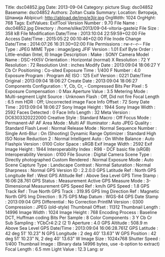 Title: dsc04852.jpg
Date: 2013-09-04
Category: picture
Slug: dsc04852
Basename: dsc04852
Authors: Zoltan Csala
Summary:
Location: Виторија, Шпанија
Ablpicurl: http://abload.de/img/e3jir.jpg
OrgWdth: 1024
OrgHght: 768
Tags:
ExifValues: ExifTool Version Number : 9.70
            File Name : dsc04852.jpg
            Directory : /home/slike/2013/09-04-vitoria-gasteiz
            File Size : 358 kB
            File Modification Date/Time : 2013:10:04 22:59:59+02:00
            File Access Date/Time : 2015:05:22 00:10:46+02:00
            File Inode Change Date/Time : 2014:07:26 16:31:30+02:00
            File Permissions : rw-r--r--
            File Type : JPEG
            MIME Type : image/jpeg
            JFIF Version : 1.01
            Exif Byte Order : Little-endian (Intel, II)
            Image Description :
            Make : SONY
            Camera Model Name : DSC-HX5V
            Orientation : Horizontal (normal)
            X Resolution : 72
            Y Resolution : 72
            Resolution Unit : inches
            Modify Date : 2013:09:04 18:06:27
            Y Cb Cr Positioning : Co-sited
            Exposure Time : 1/400
            F Number : 4.0
            Exposure Program : Program AE
            ISO : 125
            Exif Version : 0221
            Date/Time Original : 2013:09:04 18:06:27
            Create Date : 2013:09:04 18:06:27
            Components Configuration : Y, Cb, Cr, -
            Compressed Bits Per Pixel : 5
            Exposure Compensation : 0
            Max Aperture Value : 3.5
            Metering Mode : Multi-segment
            Light Source : Unknown
            Flash : Off, Did not fire
            Focal Length : 6.5 mm
            HDR : Off; Uncorrected image
            Face Info Offset : 72
            Sony Date Time : 2013:09:04 18:06:27
            Sony Image Height : 1944
            Sony Image Width : 2592
            Faces Detected : 0
            Face Info Length : 32
            Meta Version : DC6303320222000
            Creative Style : Standard
            Macro : Off
            Focus Mode : Permanent-AF
            AF Area Mode : Multi
            AF Illuminator : Auto
            JPEG Quality : Standard
            Flash Level : Normal
            Release Mode : Normal
            Sequence Number : Single
            Anti-Blur : On (Shooting)
            Dynamic Range Optimizer : Standard
            High ISO Noise Reduction 2 : Normal
            Intelligent Auto : On
            White Balance : Auto
            Flashpix Version : 0100
            Color Space : sRGB
            Exif Image Width : 2592
            Exif Image Height : 1944
            Interoperability Index : R98 - DCF basic file (sRGB)
            Interoperability Version : 0100
            File Source : Digital Camera
            Scene Type : Directly photographed
            Custom Rendered : Normal
            Exposure Mode : Auto
            Scene Capture Type : Landscape
            Contrast : Normal
            Saturation : Normal
            Sharpness : Normal
            GPS Version ID : 2.2.0.0
            GPS Latitude Ref : North
            GPS Longitude Ref : West
            GPS Altitude Ref : Above Sea Level
            GPS Time Stamp : 16:06:28.761
            GPS Status : Measurement Active
            GPS Measure Mode : 3-Dimensional Measurement
            GPS Speed Ref : km/h
            GPS Speed : 1.8
            GPS Track Ref : True North
            GPS Track : 319.95
            GPS Img Direction Ref : Magnetic North
            GPS Img Direction : 9.75
            GPS Map Datum : WGS-84
            GPS Date Stamp : 2013:09:04
            GPS Differential : No Correction
            PrintIM Version : 0300
            Compression : JPEG (old-style)
            Thumbnail Offset : 11312
            Thumbnail Length : 14996
            Image Width : 1024
            Image Height : 768
            Encoding Process : Baseline DCT, Huffman coding
            Bits Per Sample : 8
            Color Components : 3
            Y Cb Cr Sub Sampling : YCbCr4:2:2 (2 1)
            Aperture : 4.0
            GPS Altitude : 508.9 m Above Sea Level
            GPS Date/Time : 2013:09:04 16:06:28.761Z
            GPS Latitude : 42 deg 51' 10.23" N
            GPS Longitude : 2 deg 40' 13.63" W
            GPS Position : 42 deg 51' 10.23" N, 2 deg 40' 13.63" W
            Image Size : 1024x768
            Shutter Speed : 1/400
            Thumbnail Image : (Binary data 14996 bytes, use -b option to extract)
            Focal Length : 6.5 mm
            Light Value : 12.3
Lang: sr

